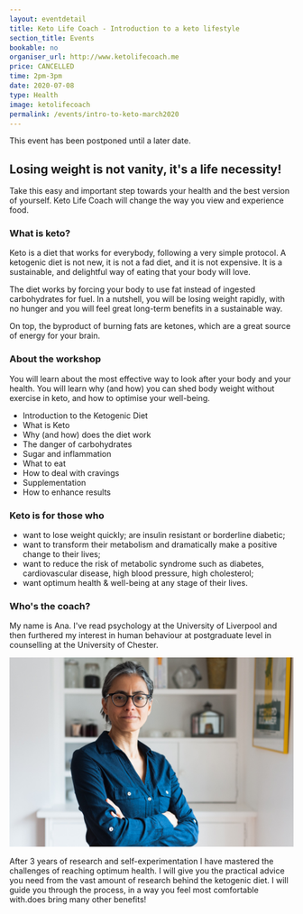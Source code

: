```yaml
---
layout: eventdetail
title: Keto Life Coach - Introduction to a keto lifestyle
section_title: Events
bookable: no
organiser_url: http://www.ketolifecoach.me
price: CANCELLED
time: 2pm-3pm
date: 2020-07-08
type: Health
image: ketolifecoach
permalink: /events/intro-to-keto-march2020
---
```


This event has been postponed until a later date.

## Losing weight is not vanity, it's a life necessity!

Take this easy and important step towards your health and the best version of yourself. Keto Life Coach will change the way you view and experience food.

### What is keto?

Keto is a diet that works for everybody, following a very simple protocol. A ketogenic diet is not new, it is not a fad diet, and it is not expensive. It is a sustainable, and delightful way of eating that your body will love.

The diet works by forcing your body to use fat instead of ingested carbohydrates for fuel. In a nutshell, you will be losing weight rapidly, with no hunger and you will feel great long-term benefits in a sustainable way.

On top, the byproduct of burning fats are ketones, which are a great source of energy for your brain.

### About the workshop

You will learn about the most effective way to look after your body and your health. You will learn why  (and how) you can shed body weight without exercise in keto, and how to optimise your well-being.

- Introduction to the Ketogenic Diet
- What is Keto
- Why (and how) does the diet work
- The danger of carbohydrates
- Sugar and inflammation
- What to eat
- How to deal with cravings
- Supplementation
- How to enhance results

### Keto is for those who

- want to lose weight quickly; are insulin resistant or borderline diabetic;
- want to transform their metabolism and dramatically make a positive change to their lives;
- want to reduce the risk of metabolic syndrome such as diabetes, cardiovascular disease, high blood pressure, high cholesterol;
- want optimum health & well-being at any stage of their lives.

### Who's the coach?

My name is Ana. I've read psychology at the University of Liverpool and then furthered my interest in human behaviour at postgraduate level in counselling at the University of Chester.

![Keto Life Coach: Ana](/assets/images/events/ana01-w1200.jpg)

After 3 years of research and self-experimentation I have mastered the challenges of reaching optimum health. I will give you the practical advice you need from the vast amount of research behind the ketogenic diet. I will guide you through the process, in a way you feel most comfortable with.does bring many other benefits!

